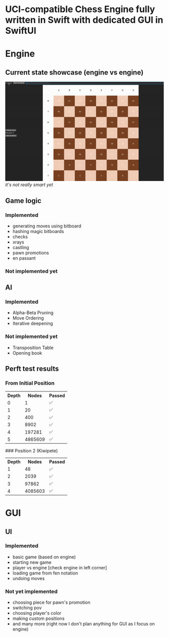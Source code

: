 # UCI-compatible Chess Engine fully written in Swift with dedicated GUI in SwiftUI
# Engine
## Current state showcase (engine vs engine)
<img src = "https://raw.githubusercontent.com/SzymonSergiusz/Chessblazer/main/res/showcase.gif" alt="showcase">
<i>it's not really smart yet</i>

## Game logic
### Implemented
- generating moves using bitboard
- hashing magic bitboards
- checks
- xrays
- castling
- pawn promotions
- en passant

### Not implemented yet

## AI
### Implemented
- Alpha-Beta Pruning
- Move Ordering
- Iterative deepening
### Not implemented yet
- Transposition Table
- Opening book

## Perft test results
### From Initial Position
<table>
   <tr>
    <th>Depth</th>
    <th>Nodes</th>
    <th>Passed</th>
  </tr>
  <tr>
    <td>0</td>
    <td>1</td>
    <td>✅</td>
  </tr>
  <tr>
    <td>1</td>
    <td>20</td>
    <td>✅</td>
  </tr>
  <tr>
    <td>2</td>
    <td>400</td>
    <td>✅</td>
  </tr>
  <tr>
    <td>3</td>
    <td>8902</td>
    <td>✅</td>
  </tr>
  <tr>
    <td>4</td>
    <td>197281</td>
    <td>✅</td>
  </tr>
    <tr>
    <td>5</td>
    <td>4865609</td>
    <td>✅</td>
  </tr>
</table>
### Position 2 (Kiwipete)
<table>
   <tr>
    <th>Depth</th>
    <th>Nodes</th>
    <th>Passed</th>
  </tr>
  <tr>
    <td>1</td>
    <td>48</td>
    <td>✅</td>
  </tr>
  <tr>
    <td>2</td>
    <td>2039</td>
    <td>✅</td>
  </tr>
  <tr>
    <td>3</td>
    <td>97862</td>
    <td>✅</td>
  </tr>
  <tr>
    <td>4</td>
    <td>4085603</td>
    <td>✅</td>
  </tr>
</table>

# GUI
## UI
### Implemented
- basic game (based on engine)
- starting new game
- player vs engine [check engine in left corner]
- loading game from fen notation
- undoing moves
### Not yet implemented
- choosing piece for pawn's promotion
- switching pov
- choosing player's color
- making custom positions
- and many more (right now I don't plan anything for GUI as I focus on engine) 
